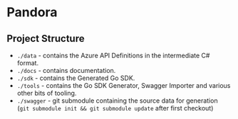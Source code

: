 # Pandora

## Project Structure

- `./data` - contains the Azure API Definitions in the intermediate C# format.
- `./docs` - contains documentation.
- `./sdk` - contains the Generated Go SDK.
- `./tools` - contains the Go SDK Generator, Swagger Importer and various other bits of tooling.
- `./swagger` - git submodule containing the source data for generation (`git submodule init && git submodule update` after first checkout)